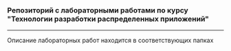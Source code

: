 ### Репозиторий с лабораторными работами по курсу "Технологии разработки распределенных приложений"
___

Описание лабораторных работ находится в соответствующих папках